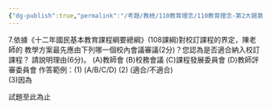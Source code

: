 ```yaml
---
{"dg-publish":true,"permalink":"/考題/教檢/110教育理念/110教育理念-第2大題第7題/","tags":["考題","題目","未完"]}
---
```


7.依據《十二年國民基本教育課程綱要總綱》(108課綱)對校訂課程的界定，陳老師的  教學方案最先應由下列哪一個校內會議審議(2分)？您認為是否適合納入校訂課程？
請說明理由(6分)。 
(A)教師會 
(B)校務會議 
(C)課程發展委員會 
(D)教師評審委員會 
作答範例：(1)    (A/B/C/D) 
(2)    (適合/不適合)  
(3)因為                                                         
 
 
 
試題至此為止 